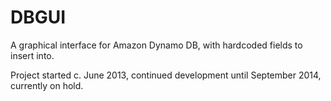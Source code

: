 # DBGUI
A graphical interface for Amazon Dynamo DB, with hardcoded fields to insert into.

Project started c. June 2013, continued development until September 2014, currently on hold.

